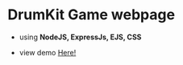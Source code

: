 # DrumKit Game webpage

- using **NodeJS, ExpressJs, EJS, CSS**
  
- view demo <a href="google.com"> Here! </a>
